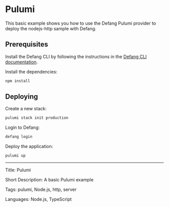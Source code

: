 # Pulumi

This basic example shows you how to use the Defang Pulumi provider to deploy the nodejs-http sample with Defang.

## Prerequisites

Install the Defang CLI by following the instructions in the [Defang CLI documentation](https://docs.defang.io/docs/getting-started).

Install the dependencies:

```sh
npm install
```

## Deploying

Create a new stack:

```sh
pulumi stack init production
```

Login to Defang:

```sh
defang login
```

Deploy the application:

```sh
pulumi up
```

---

Title: Pulumi

Short Description: A basic Pulumi example

Tags: pulumi, Node.js, http, server

Languages: Node.js, TypeScript
